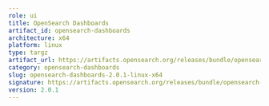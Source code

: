 ```yaml
---
role: ui
title: OpenSearch Dashboards
artifact_id: opensearch-dashboards
architecture: x64
platform: linux
type: targz
artifact_url: https://artifacts.opensearch.org/releases/bundle/opensearch-dashboards/2.0.1/opensearch-dashboards-2.0.1-linux-x64.tar.gz
category: opensearch-dashboards
slug: opensearch-dashboards-2.0.1-linux-x64
signature: https://artifacts.opensearch.org/releases/bundle/opensearch-dashboards/2.0.1/opensearch-dashboards-2.0.1-linux-x64.tar.gz.sig
version: 2.0.1
---
```


